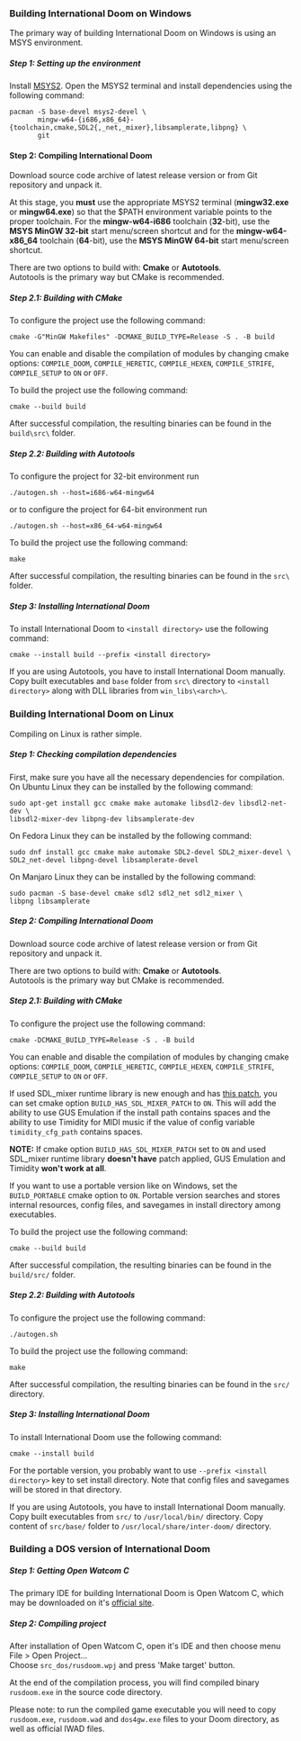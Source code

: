 ### Building International Doom on Windows

The primary way of building International Doom on Windows is using an MSYS environment.

##### Step 1: Setting up the environment

Install [MSYS2](https://www.msys2.org/). Open the MSYS2 terminal and install dependencies using the following command:
```
pacman -S base-devel msys2-devel \
       mingw-w64-{i686,x86_64}-{toolchain,cmake,SDL2{,_net,_mixer},libsamplerate,libpng} \
       git
```

#### Step 2: Compiling International Doom

Download source code archive of latest release version or from Git repository and unpack it.

At this stage, you **must** use the appropriate MSYS2 terminal (**mingw32.exe** or **mingw64.exe**) 
so that the $PATH environment variable points to the proper toolchain. 
For the **mingw-w64-i686** toolchain (**32**-bit), use the **MSYS MinGW 32-bit** start menu/screen shortcut 
and for the **mingw-w64-x86_64** toolchain (**64**-bit), use the **MSYS MinGW 64-bit** start menu/screen shortcut.

There are two options to build with: **Cmake** or **Autotools**.  
Autotools is the primary way but CMake is recommended.

##### Step 2.1: Building with CMake

To configure the project use the following command:
```
cmake -G"MinGW Makefiles" -DCMAKE_BUILD_TYPE=Release -S . -B build
```
You can enable and disable the compilation of modules by changing cmake options:
`COMPILE_DOOM`, `COMPILE_HERETIC`, `COMPILE_HEXEN`, `COMPILE_STRIFE`, `COMPILE_SETUP`
to `ON` or `OFF`.

To build the project use the following command:
```
cmake --build build
```

After successful compilation, the resulting binaries can be found in the `build\src\` folder.

##### Step 2.2: Building with Autotools

To configure the project for 32-bit environment run
```
./autogen.sh --host=i686-w64-mingw64
```
or to configure the project for 64-bit environment run
```
./autogen.sh --host=x86_64-w64-mingw64
```
To build the project use the following command:
```
make
```
After successful compilation, the resulting binaries can be found in the `src\` folder.

##### Step 3: Installing International Doom

To install International Doom to `<install directory>` use the following command:
```
cmake --install build --prefix <install directory>
```

If you are using Autotools, you have to install International Doom manually. Copy built executables and `base` folder from `src\`
directory to `<install directory>` along with DLL libraries from `win_libs\<arch>\`.

### Building International Doom on Linux

Compiling on Linux is rather simple. 

##### Step 1: Checking compilation dependencies

First, make sure you have all the necessary dependencies for compilation.
On Ubuntu Linux they can be installed by the following command:
```
sudo apt-get install gcc cmake make automake libsdl2-dev libsdl2-net-dev \
libsdl2-mixer-dev libpng-dev libsamplerate-dev
```
On Fedora Linux they can be installed by the following command:
```
sudo dnf install gcc cmake make automake SDL2-devel SDL2_mixer-devel \
SDL2_net-devel libpng-devel libsamplerate-devel
```
On Manjaro Linux they can be installed by the following command:
```
sudo pacman -S base-devel cmake sdl2 sdl2_net sdl2_mixer \
libpng libsamplerate
```

##### Step 2: Compiling International Doom

Download source code archive of latest release version or from Git repository and unpack it.

There are two options to build with: **Cmake** or **Autotools**.  
Autotools is the primary way but CMake is recommended.

##### Step 2.1: Building with CMake

To configure the project use the following command:
```
cmake -DCMAKE_BUILD_TYPE=Release -S . -B build
```
You can enable and disable the compilation of modules by changing cmake options:
`COMPILE_DOOM`, `COMPILE_HERETIC`, `COMPILE_HEXEN`, `COMPILE_STRIFE`, `COMPILE_SETUP`
to `ON` or `OFF`.

If used SDL_mixer runtime library is new enough and has [this patch](https://github.com/libsdl-org/SDL_mixer/commit/1c0092787398097360f7da745c7644fd32697f3b),
you can set cmake option `BUILD_HAS_SDL_MIXER_PATCH` to `ON`.
This will add the ability to use GUS Emulation if the install path contains spaces
and the ability to use Timidity for MIDI music if the value of config variable `timidity_cfg_path` contains spaces.

**NOTE:** If cmake option `BUILD_HAS_SDL_MIXER_PATCH` set to `ON` and used SDL_mixer runtime library **doesn't have** patch applied,
GUS Emulation and Timidity **won't work at all**.

If you want to use a portable version like on Windows, set the `BUILD_PORTABLE` cmake option to `ON`.
Portable version searches and stores internal resources, config files, and savegames in install directory among executables.

To build the project use the following command:
```
cmake --build build
```
After successful compilation, the resulting binaries can be found in the `build/src/` folder.

##### Step 2.2: Building with Autotools

To configure the project use the following command:
```
./autogen.sh
```
To build the project use the following command:
```
make
```
After successful compilation, the resulting binaries can be found in the `src/` directory.

##### Step 3: Installing International Doom

To install International Doom use the following command:
```
cmake --install build
```
For the portable version, you probably want to use `--prefix <install directory>` key to set install directory.
Note that config files and savegames will be stored in that directory.

If you are using Autotools, you have to install International Doom manually. Copy built executables from `src/`
to `/usr/local/bin/` directory. Copy content of `src/base/` folder to `/usr/local/share/inter-doom/` directory.

### Building a DOS version of International Doom

##### Step 1: Getting Open Watcom C

The primary IDE for building International Doom is Open Watcom C, which may be downloaded on it's [official site](http://www.openwatcom.org/download.php).

##### Step 2: Compiling project

After installation of Open Watcom C, open it's IDE and then choose menu File > Open Project...  
Choose `src_dos/rusdoom.wpj` and press 'Make target' button.

At the end of the compilation process, you will find compiled binary `rusdoom.exe` in the source code directory.

Please note: to run the compiled game executable you will need to copy
`rusdoom.exe`, `rusdoom.wad` and `dos4gw.exe` files to your Doom directory, as well as official IWAD files.
